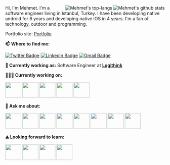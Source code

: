 <div style="width:100%;">
    <a href="https://github-readme-stats.vercel.app/api?username=ozzmhmt&show_icons=true&line_height=30&theme=cobalt">
        <img align="right" src="https://github-readme-stats.vercel.app/api?username=ozzmhmt&show_icons=true&line_height=30&theme=cobalt" alt="Mehmet's github stats" />
    </a>
    <a href="https://github-readme-stats.vercel.app/api/top-langs/?username=ozzmhmt&line_height=30&theme=cobalt">
        <img align="right" src="https://github-readme-stats.vercel.app/api/top-langs/?username=ozzmhmt&line_height=30&theme=cobalt" alt="Mehmet's top-langs" />
    </a>
</div>


<div>
Hi, I'm Mehmet. I'm a software engineer living in Istanbul, Turkey.  I have been developing native android for 6 years and developing native iOS in 4 years. I'm a fan of technology, outdoor and programming. 
</div>

Portfolio site: [Portfolio](https://ozzmhmt.github.io/)


**📫 Where to find me:** 

[![Twitter Badge](https://img.shields.io/badge/-@ozzmhmt-1ca0f1?style=flat-square&labelColor=1ca0f1&logo=twitter&logoColor=white&link=https://twitter.com/ozzmhmt)](https://twitter.com/ozzmhmt) [![Linkedin Badge](https://img.shields.io/badge/-ozzmehmet-blue?style=flat-square&logo=Linkedin&logoColor=white&link=https://www.linkedin.com/in/ozzmehmet/)](https://www.linkedin.com/in/ozzmehmet/) 
[![Gmail Badge](https://img.shields.io/badge/-ozzmehmet92@gmail.com-c14438?style=flat-square&logo=Gmail&logoColor=white&link=mailto:isen.ozzmehmet92@gmail.com)](mailto:ozzmehmet92@gmail.com)


**💼 Currently working as:** Software Engineer at <a href="https://logithink.com.tr/" target="_blank"><b>Logithink</b></a>

**👨🏻‍💻 Currently working on:** 

<code><a href="https://www.apple.com/swift/" target="_blank"><img height="50" src="https://www.vectorlogo.zone/logos/swift/swift-ar21.svg"></a></code>
<code><a href="https://www.apple.com/" target="_blank"><img height="50" src="https://www.vectorlogo.zone/logos/apple_xcode/apple_xcode-ar21.svg"></a></code>
<code><a href="https://www.android.com/" target="_blank"><img height="50" src="https://www.vectorlogo.zone/logos/android/android-ar21.svg"></a></code>
<code><a href="https://firebase.google.com/" target="_blank"><img height="50" src="https://www.vectorlogo.zone/logos/firebase/firebase-ar21.svg"></a></code>
<code><a href="https://www.java.com/" target="_blank"><img height="50" src="https://www.vectorlogo.zone/logos/java/java-ar21.svg"></a></code>

**💬 Ask me about:** 


<code><a href="https://www.apple.com/swift/" target="_blank"><img height="50" src="https://www.vectorlogo.zone/logos/swift/swift-ar21.svg"></a></code>
<code><a href="https://www.apple.com/" target="_blank"><img height="50" src="https://www.vectorlogo.zone/logos/apple_xcode/apple_xcode-ar21.svg"></a></code>
<code><a href="https://www.android.com/" target="_blank"><img height="50" src="https://www.vectorlogo.zone/logos/android/android-ar21.svg"></a></code>
<code><a href="https://firebase.google.com/" target="_blank"><img height="50" src="https://www.vectorlogo.zone/logos/firebase/firebase-ar21.svg"></a></code>
<code><a href="https://www.java.com/" target="_blank"><img height="50" src="https://www.vectorlogo.zone/logos/java/java-ar21.svg"></a></code>
<code><a href="https://www.linux.org/" target="_blank"><img height="50" src="https://www.vectorlogo.zone/logos/linux/linux-ar21.svg"></a></code>
<code><a href="https://www.python.org/" target="_blank"><img height="50" src="https://www.vectorlogo.zone/logos/python/python-ar21.svg"></a></code>
<code><a href="https://git-scm.com//" target="_blank"><img height="50" src="https://www.vectorlogo.zone/logos/git-scm/git-scm-ar21.svg"></a></code>



**⛰ Looking forward to learn:** 

<code><a href="https://flutter.dev/" target="_blank"><img height="50" src="https://www.vectorlogo.zone/logos/flutterio/flutterio-ar21.svg"></a></code>
<code><a href="https://nodejs.org/" target="_blank"><img height="50" src="https://www.vectorlogo.zone/logos/nodejs/nodejs-ar21.svg"></a></code>
<code><a href="https://www.mongodb.com/" target="_blank"><img height="50" src="https://www.vectorlogo.zone/logos/mongodb/mongodb-ar21.svg"></a></code>
<code><a href="https://www.json.org/" target="_blank"><img height="50" src="https://www.vectorlogo.zone/logos/json/json-ar21.svg"></a></code>


<!--
**ozzmhmt/ozzmhmt** is a ✨ _special_ ✨ repository because its `README.md` (this file) appears on your GitHub profile.

Here are some ideas to get you started:

- 🔭 I’m currently working on ...
- 🌱 I’m currently learning ...
- 👯 I’m looking to collaborate on ...
- 🤔 I’m looking for help with ...
- 💬 Ask me about ...
- 📫 How to reach me: ...
- 😄 Pronouns: ...
- ⚡ Fun fact: ...
-->
